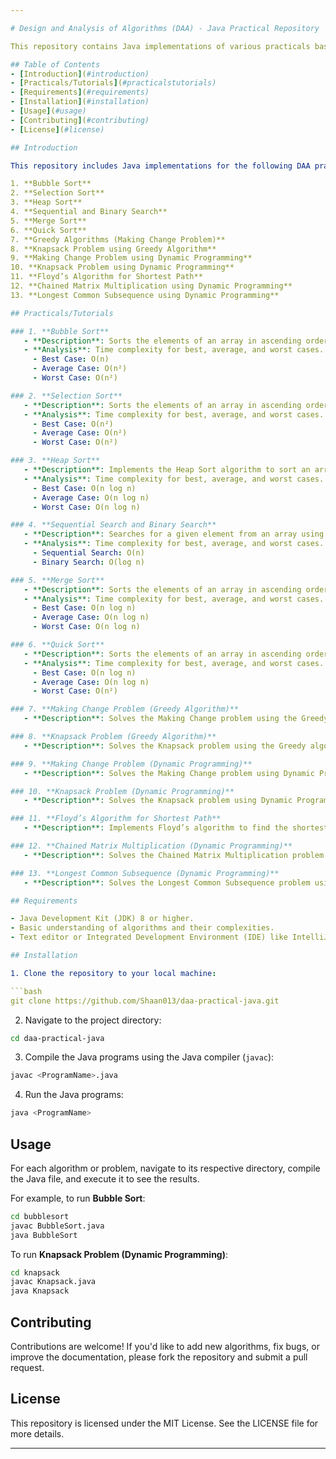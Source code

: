 ```yaml
---

# Design and Analysis of Algorithms (DAA) - Java Practical Repository

This repository contains Java implementations of various practicals based on the Design and Analysis of Algorithms (DAA) course. The practicals involve common algorithms and problem-solving techniques used in computer science, including sorting, searching, greedy algorithms, dynamic programming, and more.

## Table of Contents
- [Introduction](#introduction)
- [Practicals/Tutorials](#practicalstutorials)
- [Requirements](#requirements)
- [Installation](#installation)
- [Usage](#usage)
- [Contributing](#contributing)
- [License](#license)

## Introduction

This repository includes Java implementations for the following DAA practicals:

1. **Bubble Sort**
2. **Selection Sort**
3. **Heap Sort**
4. **Sequential and Binary Search**
5. **Merge Sort**
6. **Quick Sort**
7. **Greedy Algorithms (Making Change Problem)**
8. **Knapsack Problem using Greedy Algorithm**
9. **Making Change Problem using Dynamic Programming**
10. **Knapsack Problem using Dynamic Programming**
11. **Floyd’s Algorithm for Shortest Path**
12. **Chained Matrix Multiplication using Dynamic Programming**
13. **Longest Common Subsequence using Dynamic Programming**

## Practicals/Tutorials

### 1. **Bubble Sort**
   - **Description**: Sorts the elements of an array in ascending order using the Bubble Sort algorithm.
   - **Analysis**: Time complexity for best, average, and worst cases.
     - Best Case: O(n)  
     - Average Case: O(n²)  
     - Worst Case: O(n²)

### 2. **Selection Sort**
   - **Description**: Sorts the elements of an array in ascending order using the Selection Sort algorithm.
   - **Analysis**: Time complexity for best, average, and worst cases.
     - Best Case: O(n²)  
     - Average Case: O(n²)  
     - Worst Case: O(n²)

### 3. **Heap Sort**
   - **Description**: Implements the Heap Sort algorithm to sort an array in ascending order.
   - **Analysis**: Time complexity for best, average, and worst cases.
     - Best Case: O(n log n)  
     - Average Case: O(n log n)  
     - Worst Case: O(n log n)

### 4. **Sequential Search and Binary Search**
   - **Description**: Searches for a given element from an array using Sequential Search and Binary Search algorithms.
   - **Analysis**: Time complexity for best, average, and worst cases.
     - Sequential Search: O(n)  
     - Binary Search: O(log n)

### 5. **Merge Sort**
   - **Description**: Sorts the elements of an array in ascending order using the Merge Sort algorithm.
   - **Analysis**: Time complexity for best, average, and worst cases.
     - Best Case: O(n log n)  
     - Average Case: O(n log n)  
     - Worst Case: O(n log n)

### 6. **Quick Sort**
   - **Description**: Sorts the elements of an array in ascending order using the Quick Sort algorithm.
   - **Analysis**: Time complexity for best, average, and worst cases.
     - Best Case: O(n log n)  
     - Average Case: O(n log n)  
     - Worst Case: O(n²)

### 7. **Making Change Problem (Greedy Algorithm)**
   - **Description**: Solves the Making Change problem using the Greedy algorithm, which minimizes the number of coins needed to make a given amount.

### 8. **Knapsack Problem (Greedy Algorithm)**
   - **Description**: Solves the Knapsack problem using the Greedy algorithm by selecting items based on their value-to-weight ratio.

### 9. **Making Change Problem (Dynamic Programming)**
   - **Description**: Solves the Making Change problem using Dynamic Programming, ensuring the optimal solution by considering all possible combinations.

### 10. **Knapsack Problem (Dynamic Programming)**
   - **Description**: Solves the Knapsack problem using Dynamic Programming, ensuring the optimal selection of items given a weight constraint.

### 11. **Floyd’s Algorithm for Shortest Path**
   - **Description**: Implements Floyd’s algorithm to find the shortest path between all pairs of vertices in a weighted graph.

### 12. **Chained Matrix Multiplication (Dynamic Programming)**
   - **Description**: Solves the Chained Matrix Multiplication problem using Dynamic Programming to minimize the number of multiplications.

### 13. **Longest Common Subsequence (Dynamic Programming)**
   - **Description**: Solves the Longest Common Subsequence problem using Dynamic Programming to find the longest sequence of characters common to two strings.

## Requirements

- Java Development Kit (JDK) 8 or higher.
- Basic understanding of algorithms and their complexities.
- Text editor or Integrated Development Environment (IDE) like IntelliJ IDEA, Eclipse, or NetBeans.

## Installation

1. Clone the repository to your local machine:

```bash
git clone https://github.com/Shaan013/daa-practical-java.git
```

2. Navigate to the project directory:

```bash
cd daa-practical-java
```

3. Compile the Java programs using the Java compiler (`javac`):

```bash
javac <ProgramName>.java
```

4. Run the Java programs:

```bash
java <ProgramName>
```

## Usage

For each algorithm or problem, navigate to its respective directory, compile the Java file, and execute it to see the results.

For example, to run **Bubble Sort**:

```bash
cd bubblesort
javac BubbleSort.java
java BubbleSort
```

To run **Knapsack Problem (Dynamic Programming)**:

```bash
cd knapsack
javac Knapsack.java
java Knapsack
```

## Contributing

Contributions are welcome! If you'd like to add new algorithms, fix bugs, or improve the documentation, please fork the repository and submit a pull request.

## License

This repository is licensed under the MIT License. See the LICENSE file for more details.

---
```

